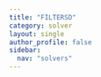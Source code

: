 ```yaml
---
title: "FILTERSD"
category: solver
layout: single
author_profile: false
sidebar:
  nav: "solvers"
---
```


